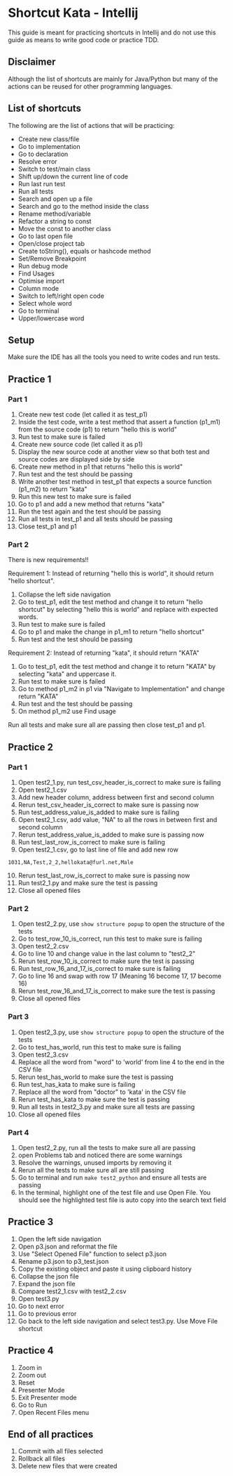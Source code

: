 # Shortcut Kata - Intellij

This guide is meant for practicing shortcuts in Intellij and do not use this guide as means to write good code or practice TDD.

## Disclaimer

Although the list of shortcuts are mainly for Java/Python but many of the actions can be reused for other programming languages.

## List of shortcuts

The following are the list of actions that will be practicing:

* Create new class/file
* Go to implementation
* Go to declaration
* Resolve error
* Switch to test/main class
* Shift up/down the current line of code
* Run last run test
* Run all tests
* Search and open up a file
* Search and go to the method inside the class
* Rename method/variable
* Refactor a string to const
* Move the const to another class
* Go to last open file
* Open/close project tab
* Create toString(), equals or hashcode method
* Set/Remove Breakpoint
* Run debug mode
* Find Usages
* Optimise import
* Column mode
* Switch to left/right open code
* Select whole word
* Go to terminal
* Upper/lowercase word

## Setup

Make sure the IDE has all the tools you need to write codes and run tests.

## Practice 1

### Part 1

1. Create new test code (let called it as test_p1)
2. Inside the test code, write a test method that assert a function (p1_m1) from the source code (p1) to return "hello this is world"
3. Run test to make sure is failed
4. Create new source code (let called it as p1)
5. Display the new source code at another view so that both test and source codes are displayed side by side
6. Create new method in p1 that returns "hello this is world"
7. Run test and the test should be passing
8. Write another test method in test_p1 that expects a source function (p1_m2) to return "kata"
9. Run this new test to make sure is failed
10. Go to p1 and add a new method that returns "kata"
11. Run the test again and the test should be passing
12. Run all tests in test_p1 and all tests should be passing
13. Close test_p1 and p1

### Part 2

There is new requirements!! 

Requirement 1: Instead of returning "hello this is world", it should return "hello shortcut".

1. Collapse the left side navigation
2. Go to test_p1, edit the test method and change it to return "hello shortcut" by selecting "hello this is world" and replace with expected words.
3. Run test to make sure is failed
4. Go to p1 and make the change in p1_m1 to return "hello shortcut"
5. Run test and the test should be passing

Requirement 2: Instead of returning "kata", it should return "KATA"

1. Go to test_p1, edit the test method and change it to return "KATA" by selecting "kata" and uppercase it.
2. Run test to make sure is failed
3. Go to method p1_m2 in p1 via "Navigate to Implementation" and change return "KATA"
4. Run test and the test should be passing
5. On method p1_m2 use Find usage

Run all tests and make sure all are passing then close test_p1 and p1.

## Practice 2

### Part 1

1. Open test2_1.py, run test_csv_header_is_correct to make sure is failing
2. Open test2_1.csv
3. Add new header column, address between first and second column
4. Rerun test_csv_header_is_correct to make sure is passing now 
5. Run test_address_value_is_added to make sure is failing
6. Open test2_1.csv, add value, "NA" to all the rows in between first and second column
7. Rerun test_address_value_is_added to make sure is passing now
8. Run test_last_row_is_correct to make sure is failing
9. Open test2_1.csv, go to last line of file and add new row
```
1031,NA,Test,2_2,hellokata@furl.net,Male
```
10. Rerun test_last_row_is_correct to make sure is passing now
11. Run test2_1.py and make sure the test is passing
12. Close all opened files

### Part 2

1. Open test2_2.py, use `show structure popup` to open the structure of the tests
2. Go to test_row_10_is_correct, run this test to make sure is failing
3. Open test2_2.csv
4. Go to line 10 and change value in the last column to "test2_2"
5. Rerun test_row_10_is_correct to make sure the test is passing
6. Run test_row_16_and_17_is_correct to make sure is failing
7. Go to line 16 and swap with row 17 (Meaning 16 become 17, 17 become 16)
8. Rerun test_row_16_and_17_is_correct to make sure the test is passing
9. Close all opened files

### Part 3

1. Open test2_3.py, use `show structure popup` to open the structure of the tests
2. Go to test_has_world, run this test to make sure is failing
3. Open test2_3.csv
4. Replace all the word from "word" to 'world' from line 4 to the end in the CSV file
5. Rerun test_has_world to make sure the test is passing
6. Run test_has_kata to make sure is failing
7. Replace all the word from "doctor" to 'kata' in the CSV file
8. Rerun test_has_kata to make sure the test is passing
9. Run all tests in test2_3.py and make sure all tests are passing 
10. Close all opened files

### Part 4

1. Open test2_2.py, run all the tests to make sure all are passing
2. open Problems tab and noticed there are some warnings
3. Resolve the warnings, unused imports by removing it
4. Rerun all the tests to make sure all are still passing
5. Go to terminal and run `make test2_python` and ensure all tests are passing
6. In the terminal, highlight one of the test file and use Open File. You should see the highlighted test file is auto copy into the search text field

## Practice 3

1. Open the left side navigation
2. Open p3.json and reformat the file
3. Use "Select Opened File" function to select p3.json
4. Rename p3.json to p3_test.json
5. Copy the existing object and paste it using clipboard history
6. Collapse the json file
7. Expand the json file
8. Compare test2_1.csv with test2_2.csv
9. Open test3.py
10. Go to next error
11. Go to previous error
12. Go back to the left side navigation and select test3.py. Use Move File shortcut

## Practice 4

1. Zoom in
2. Zoom out
3. Reset
4. Presenter Mode
5. Exit Presenter mode
6. Go to Run
7. Open Recent Files menu

## End of all practices

1. Commit with all files selected
2. Rollback all files
3. Delete new files that were created

